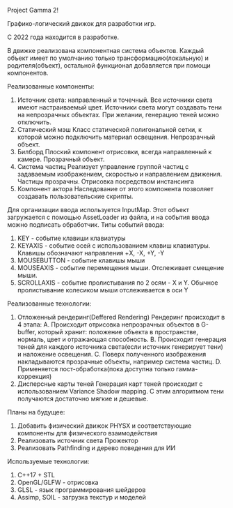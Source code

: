 Project Gamma 2!

Графико-логический движок для разработки игр.

С 2022 года находится в разработке.

В движке реализована компонентная система объектов. Каждый объект имеет по умолчанию только трансформацию(локальную) и родителя(объект), остальной функционал добавляется при помощи компонентов.

Реализованные компоненты:
1. Источник света: направленный и точечный.
  Все источники света имеют настраиваемый цвет.
  Источники света могут создавать тени на непрозрачных объектах. При желании, генерацию теней можно отключить.
2. Статический мэш
  Класс статической полигональной сетки, к которой можно подключить материал освещения. Непрозрачный объект.
3. Билборд
  Плоский компонент отрисовки, всегда направленный к камере. Прозрачный объект.
4. Система частиц
  Реализует управление группой частиц с задаваемым изображением, скоростью и направлением движения. Частицы прозрачны. Отрисовка посредством инстансинга
5. Компонент актора
  Наследование от этого компонента позволяет создавать пользовательские скрипты. 

Для организации ввода используется InputMap. Этот объект загружается с помощью AssetLoader из файла, и на события ввода можно подписать обработчик.
Типы событий ввода:
1. KEY - событие клавиши клавиатуры
2. KEYAXIS - событие осей с использованием клавиш клавиатуры. Клавишы обозначают направления +X, -X, +Y, -Y
3. MOUSEBUTTON - событие клавишы мыши
4. MOUSEAXIS - событие перемещения мыши. Отслеживает смещение мыши.
5. SCROLLAXIS - событие пролистывания по 2 осям - X и Y. Обычное пролистывание колесиком мыши отслеживается в оси Y  

Реализованные технологии:
1. Отложенный рендеринг(Deffered Rendering)
  Рендеринг происходит в 4 этапа: 
   A. Происходит отрисовка непрозрачных объектов в G-buffer, который хранит: положение объекта в пространстве, нормаль, цвет и отражающая способность.
   B. Происходит генерация теней для каждого источника света(если источник генерирует тени) и наложение освещения.
   C. Поверх полученного изображения накладываются прозрачные объекты, например система частиц.
   D. Применяется пост-обработка(пока доступна только гамма-коррекция)
2. Дисперсные карты теней
  Генерация карт теней происходит с использованием Variance Shadow mapping. С этим алгоритмом тени получаются достаточно мягкие и дешевые.

Планы на будущее:
1. Добавить физический движок PHYSX и соответствующие компоненты для физического взаимодействия
2. Реализовать источник света Прожектор
3. Реализовать Pathfinding и дерево поведения для ИИ

Используемые технологии:
1. C++17 + STL
2. OpenGL/GLFW - отрисовка
3. GLSL - язык программирования шейдеров
4. Assimp, SOIL - загрузка текстур и моделей
